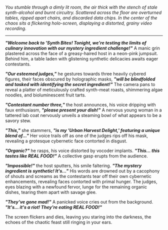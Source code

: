 
*You stumble through a dimly lit room, the air thick with the stench of stale synth-alcohol and burnt circuitry. Scattered across the floor are overturned tables, ripped apart chairs, and discarded data chips. In the center of the chaos sits a flickering holo-screen, displaying a distorted, grainy video recording.*

---

***"Welcome back to 'Synth Bites! Tonight, we're testing the limits of culinary innovation with our mystery ingredient challenge!"***  A manic grin plastered across the face of a greasy-haired host in a neon-pink jumpsuit. Behind him, a table laden with glistening synthetic delicacies awaits eager contestants.

***"Our esteemed judges,"*** he gestures towards three heavily cybered figures, their faces obscured by holographic masks, ***"will be blindfolded and tasked with identifying the secret ingredient!"***  The camera pans to reveal a platter of meticulously crafted synth-meat roasts, shimmering algae noodles, and bioluminescent fruit tarts.

***"Contestant number three,"*** the host announces, his voice dripping with faux enthusiasm, ***"please present your dish!"*** A nervous young woman in a tattered lab coat nervously unveils a steaming bowl of what appears to be a savory stew. 

***"This,"*** she stammers, ***"is my 'Urban Harvest Delight,' featuring a unique blend of…"***  Her voice trails off as one of the judges rips off his mask, revealing a grotesque cybernetic face contorted in disgust.

***"Organic?"*** he rasps, his voice distorted by vocoder implants. ***"This… this tastes like REAL FOOD!"*** A collective gasp erupts from the audience. 

***"Impossible!"*** the host sputters, his smile faltering. ***"The mystery ingredient is synthetic! It's…"*** His words are drowned out by a cacophony of shouts and screams as the contestants tear off their own cybernetic enhancements, revealing faces contorted with primal hunger. The judges, eyes blazing with a newfound fervor, lunge for the remaining organic dishes, tearing them apart with savage glee.

***"They've gone mad!"***  A panicked voice cries out from the background. ***"It's… it's a riot! They're eating REAL FOOD!"***


The screen flickers and dies, leaving you staring into the darkness, the echoes of the chaotic feast still ringing in your ears. 



